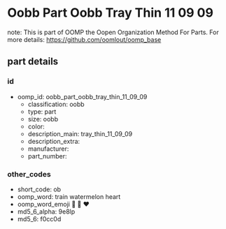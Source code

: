 # Oobb Part Oobb Tray Thin 11 09 09  

note: This is part of OOMP the Oopen Organization Method For Parts. For more details: https://github.com/oomlout/oomp_base

##  part details





### id
* oomp_id: oobb_part_oobb_tray_thin_11_09_09
  * classification: oobb
  * type: part
  * size: oobb
  * color: 
  * description_main: tray_thin_11_09_09
  * description_extra: 
  * manufacturer: 
  * part_number: 

### other_codes
* short_code: ob
* oomp_word: train watermelon heart
* oomp_word_emoji :train: :watermelon: :heart:
* md5_6_alpha: 9e8lp
* md5_6: f0cc0d